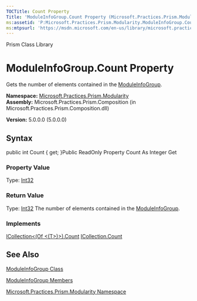 ```yaml
---
TOCTitle: Count Property
Title: 'ModuleInfoGroup.Count Property (Microsoft.Practices.Prism.Modularity)'
ms:assetid: 'P:Microsoft.Practices.Prism.Modularity.ModuleInfoGroup.Count'
ms:mtpsurl: 'https://msdn.microsoft.com/en-us/library/microsoft.practices.prism.modularity.moduleinfogroup.count(v=pandp.50)'
---
```


Prism Class Library

ModuleInfoGroup.Count Property
==================================

Gets the number of elements contained in the [ModuleInfoGroup](https://msdn.microsoft.com/library/microsoft.practices.prism.modularity.moduleinfogroup).

**Namespace:** [Microsoft.Practices.Prism.Modularity](https://msdn.microsoft.com/library/microsoft.practices.prism.modularity)
**Assembly:** Microsoft.Practices.Prism.Composition (in Microsoft.Practices.Prism.Composition.dll)

**Version:** 5.0.0.0 (5.0.0.0)

## Syntax


public int Count { get; }Public ReadOnly Property Count As Integer Get
### Property Value

Type: [Int32](http://msdn.microsoft.com/en-us/library/td2s409d)
### Return Value

Type: [Int32](http://msdn.microsoft.com/en-us/library/td2s409d)
The number of elements contained in the [ModuleInfoGroup](https://msdn.microsoft.com/library/microsoft.practices.prism.modularity.moduleinfogroup).
### Implements

[ICollection&lt;(Of &lt;(T&gt;)&gt;).Count](http://msdn.microsoft.com/en-us/library/5s3kzhec)
[ICollection.Count](http://msdn.microsoft.com/en-us/library/2yz8a4x3)

See Also
--------


[ModuleInfoGroup Class](https://msdn.microsoft.com/library/microsoft.practices.prism.modularity.moduleinfogroup)

[ModuleInfoGroup Members](https://msdn.microsoft.com/allmembers.t:microsoft.practices.prism.modularity.moduleinfogroup)

[Microsoft.Practices.Prism.Modularity Namespace](https://msdn.microsoft.com/library/microsoft.practices.prism.modularity)
